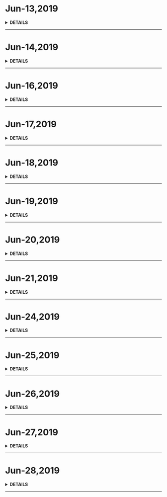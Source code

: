 # Jun-13,2019

<details><summary><b>DETAILS</b></summary>
<p>

##### Ok,Today is the first day of recoding.Write down the beautiful life of the moring first.

##### 7:30   
> Get up!

##### 8:15  
> Have breakfast!

##### 8:30   
> Take the subway!

##### 9:30   
> Clock in !

##### 9:30-10:30  
> There was a brief meeting about donating C-terminal ,
> And the relevant people pointed out that the exising Wechat applet pages need to be optimized!
> After that,we discussed the requirements --the details of the second phase of PC development.

##### 10:30-11:30
> I decided to build a new diary warehouse on Github to record my life and work,and I hope to get some spritual support.
> Thanks to my optimistic self,
> Thanks to Github,
> Thanks for everything!

##### 11:30-13:10
> Have lunch and take a break!

##### 13:10-13:30
> Edit the above text and submit it to Github!

##### 13:30-14:00
> I had a little problem pushing the project!

##### Time flies and it's time to go off work!

##### 14:00-18:30
> First modify the overall page by comparing the PSD diagrams.
> Then draw a scale map of men and women through Canvas.
> Once again familiar with the API about Canvas

> A journey of a thousand miles begins with a single step!
</p>
</details>

---

# Jun-14,2019

<details><summary><b>DETAILS</b></summary>
<p>

##### Today is a Specail Day. Do you know why? Haha,because it's Friday.

##### 7:30--10:00
> Opened my eyes,
> Put on my clothes,
> Washed up in a hurry,
> Over the mountains and over the sea,
> Walk through the crowd,
> Finally came to the small place where I work!

##### 10:00--11:30
> I spent an hour and a half to draw a pie chart ,I seached the API accroding to official documentation of Echarts and tried it many times.This made me realize that for Echarts,I still need to understand the basic API.

##### 11:30-13:10
> I had pot stickers for lunch And take a nap.

##### 13:10-18:30
> After painting today's development task -some static page, I thought about what to do after work and on weekends.
> It was a boring afternoon.

> The fighting strength in the first drums is the highest!
</p>
</details>

---

# Jun-16,2019

<details><summary><b>DETAILS</b></summary>
<p>

##### Saturday

##### 9:00
>  I take my time waking up,but then I wash up quickly.

##### 10:50
> Today,Aliya need to go prictice drinving in Beijing Driving School,and she asked me:
> 'Would you rather stay at home or go out with me?'
> 'With you,of course!',I answered.
> So we took the subway together!
> It took almost two hours,Then aliya went to the Driving School.and I went to the little Basin Home and waited .

##### 13:00
> It was aount one o'clock when I got to my friend's house.
> And we had lunch together at his house.
> Then we played chicken all afternoon untill aliya came back.
> In the evening,we ate crayfish、pancake 、poriidge with green beans.
> (Little Basin、Aliya、Little Min,Liugezhou).
> Of course we drank a lot!

##### Sunday

##### 8:00
> My tooth has been hurting a lot lately
> So I got up early and went to wash. Little Basin、aliya with me went to the dentist!
> The Doctor killed my nerves of my tooth.

##### 15:00
> After lunch,I went home with Aliya.
> We bought some snacks on the road.
> At night ,I watched the movie--Black Man 3

> I know that my English grammar has a lot of mistakes, it doesn't matter, I will cheer.
</p>
</details>

---
# Jun-17,2019

<details><summary><b>DETAILS</b></summary>
<p>

#####  Follow yous passion,stay true to yourself,never follow someone else's path

#####  Am
> From now on ,I have a great Dream of learning English well.
> I want to be able to write sentences in English fluently.
> I guess you can't  believe that I spent the whole moring write in my diary last weenkend and this moring!
> But that's what I did!

##### PM
> Debugging Iterface
> The effect diagram is as follows:
> ![First](https://github.com/liugezhou/liugezhouImage/blob/master/Diary/0617/first.jpg)
> ![Second](https://github.com/liugezhou/liugezhouImage/blob/master/Diary/0617/second.jpg)
> ![Third](https://github.com/liugezhou/liugezhouImage/blob/master/Diary/0617/third.jpg)
> ![Fourth](https://github.com/liugezhou/liugezhouImage/blob/master/Diary/0617/four.jpg)
> ![Fourth](https://github.com/liugezhou/liugezhouImage/blob/master/Diary/0617/five.jpg)

</p>
</details>

---

# Jun-18,2019

<details><summary><b>DETAILS</b></summary>
<p>

## Daily sentence
#### Anything in life worth doing is worth overdoing!

## Record
> Every day is a special day, but It's a pity that I don't enjoy  it about today.

> The cat wakes me up every morning.So I got up angry.
>  Today's main work content is as follows:
>+ Report page interface debugging on PC.
>+ Page detail display and UI design comparison changes.
>+ In addition to the general pie chart, a word cloud chart is drawn.

> On second thought, I haven't studied for a long time
> I felt as if my body had been drained away, without faith, without purpose.
> How sad that there is no desire to make money and no goal to achieve.
> How are we supposed to live!

##  Photo of the Day
![词云](https://github.com/liugezhou/liugezhouImage/blob/master/Diary/0618/ciyun.png)

</p>
</details>

---
# Jun-19,2019

<details><summary><b>DETAILS</b></summary>
<p>

## Daily Sentence
#### You have to know where are you going!

## Record
> 今天早晨起床起晚了，到7：40才惊醒。跟平时7点20起床整整差了20分钟。于是牺牲了吃早饭的时间。

> 昨天晚上在临睡前，下了一个[不背单词]的APP，页面做的是真漂亮、操作也很流畅，只是这个叫做[不背单词]的APP，如果不将单词背住，是过不了关的，相比较与[百词斩]而言，对于单个单词的掌握程度比较深刻，但是却需要花费更多的时间与精力，可以说两者各有千秋吧。最近在背百词斩的单词，总是挑选雅思、托福等的高级词汇，于是只是混了个脸熟，我想我应该换种方式：[百词斩]继续雅思词汇的混脸熟，[不背单词]可以从初中单词开始，牢牢掌握，Bingo!

> 今天上午的主要开发工作就是使用LayUI写了一个轮播（暂时未静态图），三个轮播模块，每个页面均有一个Echarts图与文案，遇到个问题是LayUi与Echarts同时使用的时候，会在轮播第二个之后的页面不会出现图例，于是在后两个个画echart图的时候，加入如下代码
>
>       var echartsMap= echarts.init(document.getElementById('feeOfCondition2'));
>        echartsMap.resize({
>          width:$("#feeOfCondition").width(),
>          height:$("#feeOfCondition").height()
>       })

> 下午将整个页面的所有接口调通，并对比UI图再次进行了页面的修改，然后也就没有其他什么需要记录的了！

>最近为什么丧失了学一点新东西的动力呢？很是苦恼，时间这么宝贵，脑子没有填充，很是觉得可惜啊，希望尽快能够找到下一个点去学习一些个东西去。
##  Photo of the Day
![轮播](https://github.com/liugezhou/liugezhouImage/blob/master/Diary/0619/swiper.png)
![百词斩](https://github.com/liugezhou/liugezhouImage/blob/master/Diary/0619/百词斩.jpg)
![不背单词1](https://github.com/liugezhou/liugezhouImage/blob/master/Diary/0619/不背单词1.jpg)
![不背单词2](https://github.com/liugezhou/liugezhouImage/blob/master/Diary/0619/不背单词2.jpg)

</p>
</details>

---

# Jun-20,2019

<details><summary><b>DETAILS</b></summary>
<p>

## Daily Sentence
#### When we see a man of virtue and talent, we should think of equalling them; when we see a man of a contrary character, we should turn inwards and examine ourselves.

## Record
> 愈发感觉一个不游走在Github上的程序员一定不是一名优秀的程序员。
> 苹果商店有一个使用效果很优美的APP：PPHub，12RMB.建议喜欢使用手机看文章的程序员都去使用一下。

> 今天早晨醒来，为了消除我的困意，打开PPHub，随意浏览，然后在黄轶大神的仓库中逛了一把，突然像发现新大陆一样：之前总是fork人家的代码，当时就没有想到，其实除了那些优秀卓越的代码外，还有很多的私人珍藏会放在自己新建仓库里--犹如醍醐灌顶 ，[见贤思齐焉】，要成为牛逼的人，那么一定要向那些自己认为牛逼的人学习：幸好程序员工程师们都不吝分享自己的感受，所以我们可以看他们的代码,看他们的仓库， 看他们在关注什么，看他们在分享什么，耳濡目染，更上一层楼！

> 在浏览大神的Githut过程中，看到作者推荐的两篇不错的文章
> + [迄今为止见过最好的职业规划](http://www.360doc.com/content/13/0512/16/3125585_284829243.shtml)
> + [寒门再难出贵子](https://mp.weixin.qq.com/s/Lsa-j9KHF3i-gV7eo4JMEQ)
> 文章年限都比较长了，发表自13年的。文章是真的长、文章内容也极度引起舒适。
> 看来可以考虑慢慢脱离新闻的洗脑，去接收、甄别一些社会上那些不流行但却很有用的思维、知识。

> 关于工作方面，差不多算是接近开发第一阶段的尾声，但是今天提出来的两个小bug，真是让我为之操碎了心。
> + 一个是页面显示的问题，这个问题先暂时略过了。
> + 还有一个是LayUI的模态框由于上传文件后将模态框撑大，导致底部的确定、取消按钮撑到了屏幕看不到的地方，这个问题还未解决。
> + 最后一个问题是，PDF|IMG 文件上传的时候，相同文件的上传不会激发upload.render中choose的行为，这个问题找了半天，最后暂时先用在某操作后 location.reload()这样的笨方法解决之。

##  Photo of the Day
![到此一游](https://github.com/liugezhou/liugezhouImage/blob/master/Diary/0620/weekly.png)
</p>
</details>

---
# Jun-21,2019

<details><summary><b>DETAILS</b></summary>
<p>

## Daily Sentence
#### Life here can be a dream come true!

## Record
> 昨天晚上跟着大风歌、aliya一起吃的晚饭，祥哥加班到九点后到的。
> 不知道是哪里来的自豪感或者真的是憋坏了，总是在那嘚吧嘚个不停，从工作到最近的香港大游行、再到跳槽、转到思维等等等等的想法，借着酒劲宣泄了个透。晚上回去逮着猫咪逼它认怂，不料手上反被咬了好几口。
> 早晨醒来然后就有一小股的悲哀袭来，不知是酒精的原因还是因为昨夜[类抱怨]在宣泄之后换来了这种羞愧的感受，导致我三省吾身而产生愧意？
> 不过这一切的点滴阴霾随着看到大神们的坚持而扫之一空，看着这密密麻麻的Github提交，强迫症的我为之喝彩。见下图。

> 今天上午将之前写的代码做了一个优化，重复代码是甚多，本来一个弹窗可以解决的问题，写了两回布局，而且JS里面的逻辑竟然也写了两遍，罪过罪过，然后解决了昨天遗留问题--弹框底部随着文件上传而被遮盖的Bug。进行过一次优化后，紧接要继续去进行二次优化。

> 这个技术的发展真是让人眼花缭乱，小程序官方文档摸了个差不多，然后又出现了了[美团小程序框架mpvue]、[美团小程序框架mpvue]、[组件化开发框架wepy]、[前端框架weweb]、[Taro]等等等，框架层出不穷，现在的前端说容易是很容易，说不容易那真是一堆的新东西等着学习，而我了解的那些流行技术也不过是冰山一角，内心惶惶不安。

> 一个收集无版权插图的网站，提供 SVG / PNG 格式下载，并且允许更改颜色：https://gallery.manypixels.co/
> So cool!,下面两个是我下载的文件：

##  Photo of the Day
![牛人](https://github.com/liugezhou/liugezhouImage/blob/master/Diary/0621/weekly.png)
![牛人](https://github.com/liugezhou/liugezhouImage/blob/master/Diary/0621/time.png)
![牛人](https://github.com/liugezhou/liugezhouImage/blob/master/Diary/0621/time2.png)
![牛人](https://github.com/liugezhou/liugezhouImage/blob/master/Diary/0621/bike.png)
![牛人](https://github.com/liugezhou/liugezhouImage/blob/master/Diary/0621/bike2.png)
</p>
</details>

---

# Jun-24,2019

<details><summary><b>DETAILS</b></summary>
<p>

## Daily Sentence
#### There is a  in everything.That's how the light gets in.
> 万物皆有裂痕，那是光进来的地方。

## Record
> 今天修改了一天的代码，只能说接别人的代码，真的是感觉挺伤的。
> 为了完成一个新的业务，只能将前任写的代码，把逻辑梳理个透透的，还得保证原先代码的正常，还不能进行代码的整体修改（修改整体只能花费更多时间跟精力）。
> 而现在问题的关键是，在修改完之后，由于业务的多样性还不知道会不会出现不可知的bug。

> 除了修改这个突然提出的bug，今天还留意了一下公众号发表的【每周汇总第一期】，对于阅读量、点赞、留言等数据是如此的让我关注，所以本周继续整理好素材，愿自己的分享可以越来越得到别人的关注。

##  Daily Picture
#### 周末在家的aliya
![aliya](https://github.com/liugezhou/liugezhouImage/blob/master/Diary/0624/aliya.jpg)

</p>
</details>

---
# Jun-25,2019

<details><summary><b>DETAILS</b></summary>
<p>

## Daily Sentence
#### If you want to take credit,first learn to take responsibility.
> 如果你想获得认可，那么首先你要学会承担责任，

## Record
> 主要是关于echarts图、省份定位图标的添加。

##  Daily Picture
#### 今日工作
![work](https://github.com/liugezhou/liugezhouImage/blob/master/Diary/2019/06/work0625.png)
#### 今日桌面
![window](https://github.com/liugezhou/liugezhouImage/blob/master/Diary/2019/06/window0625.png)

</p>
</details>

---

# Jun-26,2019

<details><summary><b>DETAILS</b></summary>
<p>

## Daily Sentence
#### Create your own beauty.
> 创造属于你的美丽。

## Record
> “人比人该死，货比货该扔”。有的人事业生活很丰满，有的人疾病工作双缠身，有的人高不成低不就。我们呼吸一样的空气，做着不同的事情，在我们找不到终极信仰之前，最终的目的却都是为了博取自己内心的欢乐、满足。

> 突然就想起来早晨到上班这段旅途，总是愁眉苦脸、苦大情深、苦瓜脸。但却不知为何。怎么可以这样呢？疼痛是因为放不开，那会读鸡汤：总说随着年龄的增长会将那些看不惯的去看惯，然后也突然就释怀了，社会环境与体制下，最终只有窗明几净是最好的。

> 说来惭愧，工作方面今天主要发现与解决如下问题：
> + 报告页面图片还需压缩。
> + 背景图片的回显。
> + 捐赠人页loading圈去不掉。
> + 修改移动端预览与捐赠人头部背景。
> + 已完成功能的评审，禅道bug查看。
> + 台账发布检验，弹窗报告上传结果，需给出具体UI.

> 本周过去了三天，这三天没什么进步，要知耻后勇啊年轻人。

##  Daily Picture
#### 今日工作
![work](https://github.com/liugezhou/liugezhouImage/blob/master/Diary/2019/06/work0625.png)

#### 今日扩展
![miniprogram](https://github.com/liugezhou/liugezhouImage/blob/master/Diary/2019/06/miniprogram0626.png)

#### 今日桌面
![window](https://github.com/liugezhou/liugezhouImage/blob/master/Diary/2019/06/windows0626.png)

</p>
</details>

---
# Jun-27,2019

<details><summary><b>DETAILS</b></summary>
<p>

## Daily Sentence
#### It's okay to be scared.In order to be brave,wo got to be a little scared.
> 害怕是正常的，感到害怕才能学会勇敢。

## Record
> 今日计划
> + 台账发布校验、移动端bug以及禅道bug的修改。
> + 小程序云开发文档学习--开发指引模块数据库过一遍。
> + PMP课程学习。


> 今日下午花了点时间理清了下关于家人劳动纠纷的事情，在思考这件纠纷事情的背后让我感觉：你只有首先 先把自己的事情、自己的一堆烂摊子整理好、才能理清自己的头绪，才可以有一个清晰的头脑去思考一件事情的来龙去脉，才能针对生活中面对的这个【项目】进行理智思考。

##  Daily Picture
#### 今日工作
![work](https://github.com/liugezhou/liugezhouImage/blob/master/Diary/2019/06/work0627.png)

#### 今日学习
![cloud](https://github.com/liugezhou/liugezhouImage/blob/master/Diary/2019/06/cloud0627.png)

#### 今日扩展
![qingwa](https://github.com/liugezhou/liugezhouImage/blob/master/Diary/2019/06/qingwa0627.gif)



</p>
</details>

---

# Jun-28,2019

<details><summary><b>DETAILS</b></summary>
<p>

## Daily Sentence
#### The three foundations of learning:seeing much,suffering much and studing much.
> 求学的三个基本条件：多观察，多吃苦，多研究。

## Record
> 今日计划
> + 即刻对提出的bug进行修改
> + 小程序云开发学习
> + 素材整理

> 汇报完成情况
> + bug修改完毕且部署到测试服务器
> + 在自己的公众号上整了一个模板页面、试了下【吐个槽】。
> + 稍稍整理了一下素材
> + 跟基友羔羊聊了下人生。

##  Daily Picture

![life](https://github.com/liugezhou/liugezhouImage/blob/master/Diary/2019/06/life0628.jpg)
---
![tucao](https://github.com/liugezhou/liugezhouImage/blob/master/Diary/2019/06/tucao0628.jpg)
---
![tucao](https://github.com/liugezhou/liugezhouImage/blob/master/Diary/2019/06/music0628.jpg)

</p>
</details>

---
